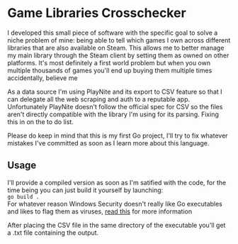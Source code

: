 # Game Libraries Crosschecker

I developed this small piece of software with the specific goal to solve a niche problem of mine: being able to tell which games I own across different libraries that are also available on Steam. This allows me to better manage my main library through the Steam client by setting them as owned on other platforms. It's most definitely a first world problem but when you own multiple thousands of games you'll end up buying them multiple times accidentally, believe me<br>

As a data source I'm using PlayNite and its export to CSV feature so that I can delegate all the web scraping and auth to a reputable app. Unfortunately PlayNite doesn't follow the official spec for CSV so the files aren't directly compatible with the library I'm using for its parsing. Fixing this in on the to do list.<br>

Please do keep in mind that this is my first Go project, I'll try to fix whatever mistakes I've committed as soon as I learn more about this language.

## Usage

I'll provide a compiled version as soon as I'm satified with the code, for the time being you can just build it yourself by launching:<br>
`go build .`<br>
For whatever reason Windows Security doesn't really like Go executables and likes to flag them as viruses, [read this](https://go.dev/doc/faq#virus) for more information<br>

After placing the CSV file in the same directory of the executable you'll get a .txt file containing the output.
